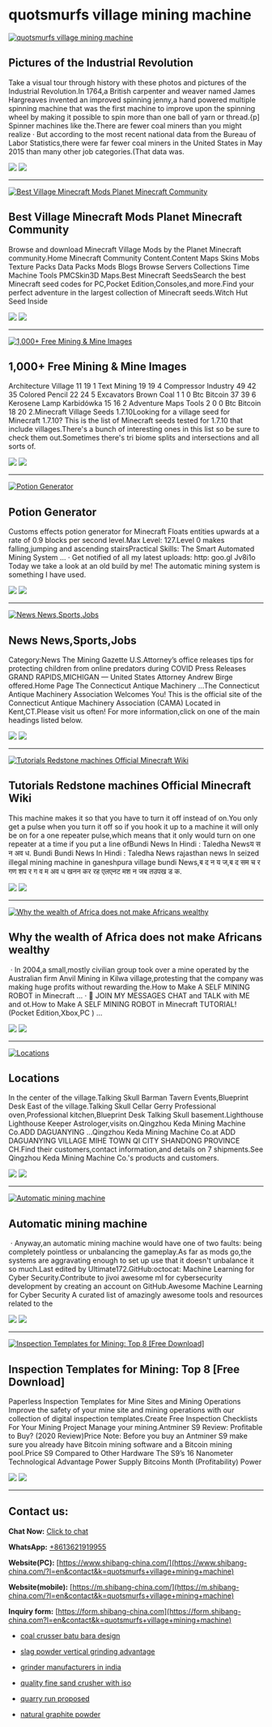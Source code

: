 # quotsmurfs village mining machine

<a href="https://swt.shibang-china.com/?l=en&img&k=quotsmurfs+village+mining+machine" target="_blank">![quotsmurfs village mining machine](http://static.shibang-china.com/all-800x300/532.jpg)</a>

## Pictures of the Industrial Revolution
Take a visual tour through history with these photos and pictures of the Industrial Revolution.In 1764,a British carpenter and weaver named James Hargreaves invented an improved spinning jenny,a hand powered multiple spinning machine that was the first machine to improve upon the spinning wheel by making it possible to spin more than one ball of yarn or thread.{p] Spinner machines like the.There are fewer coal miners than you might realize&nbsp;&#0183;&#32;But according to the most recent national data from the Bureau of Labor Statistics,there were far fewer coal miners in the United States in May 2015 than many other job categories.(That data was.


<a href="https://whatsapp.shibangsoft.com/WhatsApp.php" target="_blank" title="WhatsApp">![](http://static.shibang-china.com/icon/whatsapp.png)</a> <a href="https://swt.shibang-china.com/?l=en&icon&k=quotsmurfs+village+mining+machine" target="_blank">![](http://static.shibang-china.com/icon/chat-en.png)</a>

---

<a href="https://swt.shibang-china.com/?l=en&img&k=quotsmurfs+village+mining+machine" target="_blank">![Best Village Minecraft Mods Planet Minecraft Community](http://static.shibang-china.com/all-800x300/392.jpg)</a>

## Best Village Minecraft Mods Planet Minecraft Community
Browse and download Minecraft Village Mods by the Planet Minecraft community.Home Minecraft Community Content.Content Maps Skins Mobs Texture Packs Data Packs Mods Blogs Browse Servers Collections Time Machine Tools PMCSkin3D Maps.Best Minecraft SeedsSearch the best Minecraft seed codes for PC,Pocket Edition,Consoles,and more.Find your perfect adventure in the largest collection of Minecraft seeds.Witch Hut Seed Inside


<a href="https://whatsapp.shibangsoft.com/WhatsApp.php" target="_blank" title="WhatsApp">![](http://static.shibang-china.com/icon/whatsapp.png)</a> <a href="https://swt.shibang-china.com/?l=en&icon&k=quotsmurfs+village+mining+machine" target="_blank">![](http://static.shibang-china.com/icon/chat-en.png)</a>

---

<a href="https://swt.shibang-china.com/?l=en&img&k=quotsmurfs+village+mining+machine" target="_blank">![1,000+ Free Mining &amp; Mine Images](http://static.shibang-china.com/all-800x300/1346.jpg)</a>

## 1,000+ Free Mining &amp; Mine Images
Architecture Village 11 19 1 Text Mining 19 19 4 Compressor Industry 49 42 35 Colored Pencil 22 24 5 Excavators Brown Coal 1 1 0 Btc Bitcoin 37 39 6 Kerosene Lamp Karbid&#243;wka 15 16 2 Adventure Maps Tools 2 0 0 Btc Bitcoin 18 20 2.Minecraft Village Seeds 1.7.10Looking for a village seed for Minecraft 1.7.10? This is the list of Minecraft seeds tested for 1.7.10 that include villages.There's a bunch of interesting ones in this list so be sure to check them out.Sometimes there's tri biome splits and intersections and all sorts of.


<a href="https://whatsapp.shibangsoft.com/WhatsApp.php" target="_blank" title="WhatsApp">![](http://static.shibang-china.com/icon/whatsapp.png)</a> <a href="https://swt.shibang-china.com/?l=en&icon&k=quotsmurfs+village+mining+machine" target="_blank">![](http://static.shibang-china.com/icon/chat-en.png)</a>

---

<a href="https://swt.shibang-china.com/?l=en&img&k=quotsmurfs+village+mining+machine" target="_blank">![Potion Generator](http://static.shibang-china.com/all-800x300/254.jpg)</a>

## Potion Generator
Customs effects potion generator for Minecraft Floats entities upwards at a rate of 0.9 blocks per second level.Max Level: 127.Level 0 makes falling,jumping and ascending stairsPractical Skills: The Smart Automated Mining System …&nbsp;&#0183;&#32;Get notified of all my latest uploads: http: goo.gl Jv8i1o Today we take a look at an old build by me! The automatic mining system is something I have used.


<a href="https://whatsapp.shibangsoft.com/WhatsApp.php" target="_blank" title="WhatsApp">![](http://static.shibang-china.com/icon/whatsapp.png)</a> <a href="https://swt.shibang-china.com/?l=en&icon&k=quotsmurfs+village+mining+machine" target="_blank">![](http://static.shibang-china.com/icon/chat-en.png)</a>

---

<a href="https://swt.shibang-china.com/?l=en&img&k=quotsmurfs+village+mining+machine" target="_blank">![News News,Sports,Jobs](http://static.shibang-china.com/all-800x300/875.jpg)</a>

## News News,Sports,Jobs
Category:News The Mining Gazette U.S.Attorney’s office releases tips for protecting children from online predators during COVID Press Releases GRAND RAPIDS,MICHIGAN — United States Attorney Andrew Birge offered.Home Page The Connecticut Antique Machinery …The Connecticut Antique Machinery Association Welcomes You! This is the official site of the Connecticut Antique Machinery Association (CAMA) Located in Kent,CT.Please visit us often! For more information,click on one of the main headings listed below.


<a href="https://whatsapp.shibangsoft.com/WhatsApp.php" target="_blank" title="WhatsApp">![](http://static.shibang-china.com/icon/whatsapp.png)</a> <a href="https://swt.shibang-china.com/?l=en&icon&k=quotsmurfs+village+mining+machine" target="_blank">![](http://static.shibang-china.com/icon/chat-en.png)</a>

---

<a href="https://swt.shibang-china.com/?l=en&img&k=quotsmurfs+village+mining+machine" target="_blank">![Tutorials Redstone machines Official Minecraft Wiki](http://static.shibang-china.com/all-800x300/947.jpg)</a>

## Tutorials Redstone machines Official Minecraft Wiki
This machine makes it so that you have to turn it off instead of on.You only get a pulse when you turn it off so if you hook it up to a machine it will only be on for a one repeater pulse,which means that it only would turn on one repeater at a time if you put a line ofBundi News In Hindi : Taledha Newsय स न अव ध. Bundi Bundi News In Hindi : Taledha News rajasthan news ln seized illegal mining machine in ganeshpura village bundi News,ब द न य ज,ब द सम च र गण शप र ग व म अव ध खनन कर रह एलएनट मश न जब तउपख ड क.


<a href="https://whatsapp.shibangsoft.com/WhatsApp.php" target="_blank" title="WhatsApp">![](http://static.shibang-china.com/icon/whatsapp.png)</a> <a href="https://swt.shibang-china.com/?l=en&icon&k=quotsmurfs+village+mining+machine" target="_blank">![](http://static.shibang-china.com/icon/chat-en.png)</a>

---

<a href="https://swt.shibang-china.com/?l=en&img&k=quotsmurfs+village+mining+machine" target="_blank">![Why the wealth of Africa does not make Africans wealthy](http://static.shibang-china.com/all-800x300/273.jpg)</a>

## Why the wealth of Africa does not make Africans wealthy
&nbsp;&#0183;&#32;In 2004,a small,mostly civilian group took over a mine operated by the Australian firm Anvil Mining in Kilwa village,protesting that the company was making huge profits without rewarding the.How to Make A SELF MINING ROBOT in Minecraft …&nbsp;&#0183;&#32;📱 JOIN MY MESSAGES CHAT and TALK with ME and ot.How to Make A SELF MINING ROBOT in Minecraft TUTORIAL! (Pocket Edition,Xbox,PC ) …


<a href="https://whatsapp.shibangsoft.com/WhatsApp.php" target="_blank" title="WhatsApp">![](http://static.shibang-china.com/icon/whatsapp.png)</a> <a href="https://swt.shibang-china.com/?l=en&icon&k=quotsmurfs+village+mining+machine" target="_blank">![](http://static.shibang-china.com/icon/chat-en.png)</a>

---

<a href="https://swt.shibang-china.com/?l=en&img&k=quotsmurfs+village+mining+machine" target="_blank">![Locations](http://static.shibang-china.com/all-800x300/265.jpg)</a>

## Locations
In the center of the village.Talking Skull Barman Tavern Events,Blueprint Desk East of the village.Talking Skull Cellar Gerry Professional oven,Professional kitchen,Blueprint Desk Talking Skull basement.Lighthouse Lighthouse Keeper Astrologer,visits on.Qingzhou Keda Mining Machine Co.ADD DAGUANYING …Qingzhou Keda Mining Machine Co.at ADD DAGUANYING VILLAGE MIHE TOWN QI CITY SHANDONG PROVINCE CH.Find their customers,contact information,and details on 7 shipments.See Qingzhou Keda Mining Machine Co.'s products and customers.


<a href="https://whatsapp.shibangsoft.com/WhatsApp.php" target="_blank" title="WhatsApp">![](http://static.shibang-china.com/icon/whatsapp.png)</a> <a href="https://swt.shibang-china.com/?l=en&icon&k=quotsmurfs+village+mining+machine" target="_blank">![](http://static.shibang-china.com/icon/chat-en.png)</a>

---

<a href="https://swt.shibang-china.com/?l=en&img&k=quotsmurfs+village+mining+machine" target="_blank">![Automatic mining machine](http://static.shibang-china.com/all-800x300/536.jpg)</a>

## Automatic mining machine
&nbsp;&#0183;&#32;Anyway,an automatic mining machine would have one of two faults: being completely pointless or unbalancing the gameplay.As far as mods go,the systems are aggravating enough to set up use that it doesn't unbalance it so much.Last edited by Ultimate172.GitHub:octocat: Machine Learning for Cyber Security.Contribute to jivoi awesome ml for cybersecurity development by creating an account on GitHub.Awesome Machine Learning for Cyber Security A curated list of amazingly awesome tools and resources related to the


<a href="https://whatsapp.shibangsoft.com/WhatsApp.php" target="_blank" title="WhatsApp">![](http://static.shibang-china.com/icon/whatsapp.png)</a> <a href="https://swt.shibang-china.com/?l=en&icon&k=quotsmurfs+village+mining+machine" target="_blank">![](http://static.shibang-china.com/icon/chat-en.png)</a>

---

<a href="https://swt.shibang-china.com/?l=en&img&k=quotsmurfs+village+mining+machine" target="_blank">![Inspection Templates for Mining: Top 8 [Free Download]](http://static.shibang-china.com/all-800x300/1299.jpg)</a>

## Inspection Templates for Mining: Top 8 [Free Download]
Paperless Inspection Templates for Mine Sites and Mining Operations Improve the safety of your mine site and mining operations with our collection of digital inspection templates.Create Free Inspection Checklists For Your Mining Project Manage your mining.Antminer S9 Review: Profitable to Buy? (2020 Review)Price Note: Before you buy an Antminer S9 make sure you already have Bitcoin mining software and a Bitcoin mining pool.Price S9 Compared to Other Hardware The S9’s 16 Nanometer Technological Advantage Power Supply Bitcoins Month (Profitability) Power


<a href="https://whatsapp.shibangsoft.com/WhatsApp.php" target="_blank" title="WhatsApp">![](http://static.shibang-china.com/icon/whatsapp.png)</a> <a href="https://swt.shibang-china.com/?l=en&icon&k=quotsmurfs+village+mining+machine" target="_blank">![](http://static.shibang-china.com/icon/chat-en.png)</a>

---
## Contact us:

**Chat Now:** [Click to chat](https://swt.shibang-china.com?l=en&contact&k=quotsmurfs+village+mining+machine)

**WhatsApp:**  [+8613621919955](https://whatsapp.shibangsoft.com/WhatsApp.php)

**Website(PC):** [https://www.shibang-china.com/](https://www.shibang-china.com/?l=en&contact&k=quotsmurfs+village+mining+machine)

**Website(mobile):** [https://m.shibang-china.com/](https://m.shibang-china.com/?l=en&contact&k=quotsmurfs+village+mining+machine)

**Inquiry form:** [https://form.shibang-china.com](https://form.shibang-china.com?l=en&contact&k=quotsmurfs+village+mining+machine)

* [coal crusser batu bara design](../129/coal%20crusser%20batu%20bara%20design.md)

* [slag powder vertical grinding advantage](../136/slag%20powder%20vertical%20grinding%20advantage.md)

* [grinder manufacturers in india](../128/grinder%20manufacturers%20in%20india.md)

* [quality fine sand crusher with iso](../135/quality%20fine%20sand%20crusher%20with%20iso.md)

* [quarry run proposed](../136/quarry%20run%20proposed.md)

* [natural graphite powder](../128/natural%20graphite%20powder.md)